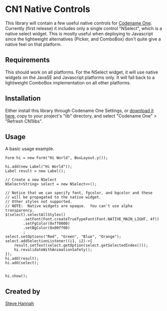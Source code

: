 # CN1 Native Controls

This library will contain a few useful native controls for [Codename One](https://www.codenameone.com).  Currently (first release) it includes only a single control "NSelect", which is a native select widget.  This is mostly useful when deploying to Javascript since the lightweight alternatives (Picker, and ComboBox) don't quite give a native feel on that platform.

## Requirements

This should work on all platforms. For the NSelect widget, it will use native widgets on the JavaSE and Javascript platforms only.  It will fall back to a lightweight ComboBox implementation on all other platforms.

## Installation

Either install this library through Codename One Settings, or [download it here](bin/cn1-native-controls.cn1lib), copy to your project's "lib" directory, and select "Codename One" > "Refresh CN1libs".

## Usage

A basic usage example.

~~~~
Form hi = new Form("Hi World", BoxLayout.y());

hi.add(new Label("Hi World"));
Label result = new Label();

// Create a new NSelect
NSelect<String> select = new NSelect<>();

// Notice that we can specify font, fgcolor, and bgcolor and these 
// will be propagated to the native widget.
// Other styles not supported.
// NOTE:  Native widgets are opaque.  You can't use alpha transparency.
$(select).selectAllStyles()
        .setFont(Font.createTrueTypeFont(Font.NATIVE_MAIN_LIGHT, 4f))
        .setFgColor(0xff0000)
        .setBgColor(0x00ff00)
        ;
select.setOptions("Red", "Green", "Blue", "Orange");
select.addSelectionListener((i1, i2)->{
    result.setText(select.getOption(select.getSelectedIndex()));
    hi.revalidateWithAnimationSafety();
});
hi.add(result);
hi.add(select);


hi.show();
~~~~

## Created by

[Steve Hannah](https://sjhannah.com)

